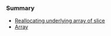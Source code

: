 ### Summary

* [Reallocating underlying array of slice](posts/create-golang-workspace.md)
* [Array](posts/array.md)
